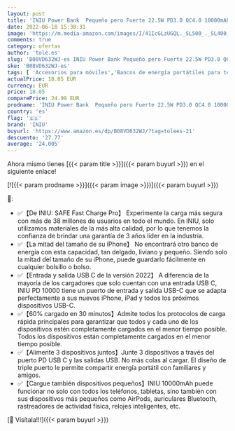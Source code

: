```yaml
---
layout: post
title: 'INIU Power Bank  Pequeño pero Fuerte 22.5W PD3.0 QC4.0 10000mAh Bateria Externa Carga Rapida  Cargador Portatil con Soporte para iPhone 13 12 Pro Samsung S21 S20 Xiaomi Huawei iPad Tableta AirPods etc'
date: 2022-06-18 15:38:31
image: 'https://m.media-amazon.com/images/I/41IcGLzUGQL._SL500_._SL400_.jpg'
comments: true
category: ofertas
author: 'tole.es'
slug: 'B08VD632WJ-es INIU Power Bank Pequeño pero Fuerte 22.5W PD3.0 QC4.0...'
sku: 'B08VD632WJ-es'
tags: [ 'Accesorios para móviles','Bancos de energía portátiles para teléfonos móviles','Cargadores para móviles','Comunicación móvil y accesorios','Electrónica','iniu','ipad','iphone','🇪🇸', ]
actualPrice: 18.05 EUR
currency: EUR
price: 18.05
comparePrice: 24.99 EUR
prodname: 'INIU Power Bank  Pequeño pero Fuerte 22.5W PD3.0 QC4.0 10000mAh Bateria Externa Carga Rapida  Cargador Portatil con Soporte para iPhone 13 12 Pro Samsung S21 S20 Xiaomi Huawei iPad Tableta AirPods etc'
country: 'es'
flag: '🇪🇸'
brand: 'INIU'
buyurl: 'https://www.amazon.es/dp/B08VD632WJ/?tag=tolees-21'
descuento: '27.77'
average: '24.005'
---
```


Ahora mismo tienes [{{< param title >}}]({{< param buyurl >}}) en el siguiente enlace!

[![{{< param prodname >}}]({{< param image >}})]({{< param buyurl >}})

🔎:

- ✅【De INIU: SAFE Fast Charge Pro】 Experimente la carga más segura con más de 38 millones de usuarios en todo el mundo. En INIU, solo utilizamos materiales de la más alta calidad, por lo que tenemos la confianza de brindar una garantía de 3 años líder en la industria.
- ✅【La mitad del tamaño de su iPhone】 No encontrará otro banco de energía con esta capacidad, tan delgado, liviano y pequeño. Siendo solo la mitad del tamaño de su iPhone, puede guardarlo fácilmente en cualquier bolsillo o bolso.
- ✅【Entrada y salida USB C de la versión 2022】 A diferencia de la mayoría de los cargadores que solo cuentan con una entrada USB C, INIU PD 10000 tiene un puerto de entrada y salida USB-C que se adapta perfectamente a sus nuevos iPhone, iPad y todos los próximos dispositivos USB-C.
- ✅【60% cargado en 30 minutos】Admite todos los protocolos de carga rápida principales para garantizar que todos y cada uno de los dispositivos estén completamente cargados en el menor tiempo posible. Todos los dispositivos están completamente cargados en el menor tiempo posible.
- ✅【Alimente 3 dispositivos juntos】Junte 3 dispositivos a través del puerto PD USB C y las salidas USB. No más colas al cargar. El diseño de triple puerto le permite compartir energía portátil con familiares y amigos.
- ✅【Cargue también dispositivos pequeños】INIU 10000mAh puede funcionar no solo con todos los teléfonos, tabletas, sino también con sus dispositivos más pequeños como AirPods, auriculares Bluetooth, rastreadores de actividad física, relojes inteligentes, etc.

[🛒 Visítala!!!]({{< param buyurl >}})
